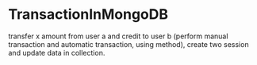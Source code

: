 # TransactionInMongoDB
transfer x amount from user a and credit to user b (perform manual transaction and automatic transaction, using method), create two session and update data in collection. 
